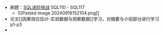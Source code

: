 - 刷题：[SQL进阶挑战](https://www.nowcoder.com/exam/oj?page=1&tab=SQL%E7%AF%87&topicId=240) SQL110 - SQL117
	- ![[Pasted image 20240916152104.png]]
- 论文[[因果效应估计-实验数据与观察数据]]学习，对摘要与介绍部分进行学习p1-p3
- 